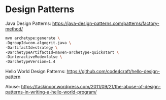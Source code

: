# Design Patterns

Java Design Patterns: https://java-design-patterns.com/patterns/factory-method/

```bash
mvn archetype:generate \
-DgroupId=com.algogrit.java \
-DartifactId=strategy \
-DarchetypeArtifactId=maven-archetype-quickstart \
-DinteractiveMode=false \
-DarchetypeVersion=1.4
```

Hello World Design Patterns: https://github.com/code4craft/hello-design-pattern

Abuse: https://taskinoor.wordpress.com/2011/09/21/the-abuse-of-design-patterns-in-writing-a-hello-world-program/
